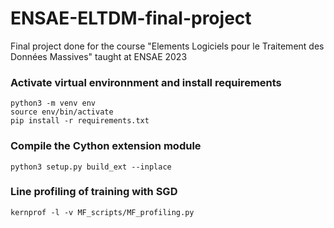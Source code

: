 # ENSAE-ELTDM-final-project
Final project done for the course "Elements Logiciels pour le Traitement des Données Massives" taught at ENSAE 2023

### Activate virtual environnment and install requirements
```
python3 -m venv env
source env/bin/activate
pip install -r requirements.txt
```

### Compile the Cython extension module
```
python3 setup.py build_ext --inplace
```

### Line profiling of training with SGD
```
kernprof -l -v MF_scripts/MF_profiling.py
```
